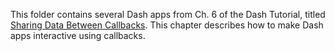 This folder contains several Dash apps from Ch. 6 of the Dash Tutorial, titled [Sharing Data Between Callbacks](https://dash.plot.ly/sharing-data-between-callbacks). This chapter describes how to make Dash apps interactive using callbacks.